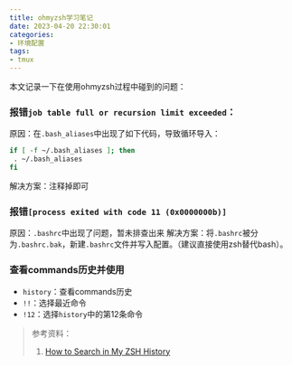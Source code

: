 ```yaml
---
title: ohmyzsh学习笔记
date: 2023-04-20 22:30:01
categories:
- 环境配置
tags:
- tmux 
---
```


本文记录一下在使用ohmyzsh过程中碰到的问题：
<!--more-->

### 报错`job table full or recursion limit exceeded`：
原因：在`.bash_aliases`中出现了如下代码，导致循环导入：
```bash
if [ -f ~/.bash_aliases ]; then
 . ~/.bash_aliases
fi
```
解决方案：注释掉即可

### 报错`[process exited with code 11 (0x0000000b)]`
原因：`.bashrc`中出现了问题，暂未排查出来
解决方案：将`.bashrc`被分为`.bashrc.bak`，新建`.bashrc`文件并写入配置。（建议直接使用zsh替代bash）。

### 查看commands历史并使用
- `history`：查看commands历史
- `!!`：选择最近命令
- `!12`：选择`history`中的第12条命令
> 参考资料：
> 1. [How to Search in My ZSH History](https://linuxhint.com/search-in-my-zsh-history/)


